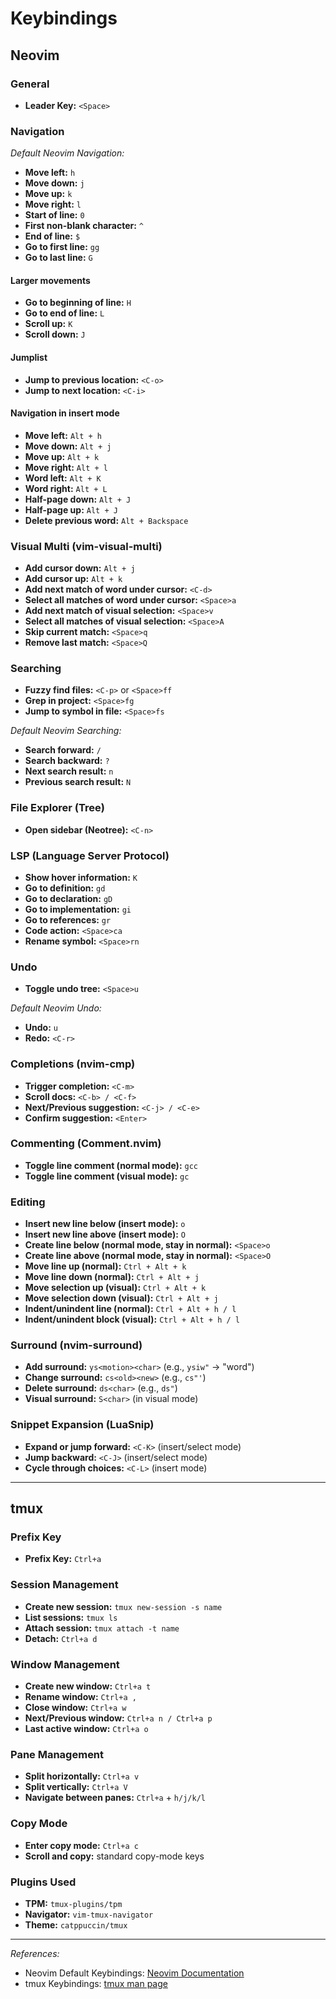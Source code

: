 # Keybindings

## Neovim

### General

* **Leader Key:** `<Space>`

### Navigation

*Default Neovim Navigation:*

* **Move left:** `h`
* **Move down:** `j`
* **Move up:** `k`
* **Move right:** `l`
* **Start of line:** `0`
* **First non-blank character:** `^`
* **End of line:** `$`
* **Go to first line:** `gg`
* **Go to last line:** `G`

#### Larger movements

* **Go to beginning of line:** `H`
* **Go to end of line:** `L`
* **Scroll up:** `K`
* **Scroll down:** `J`

#### Jumplist

* **Jump to previous location:** `<C-o>`
* **Jump to next location:** `<C-i>`

#### Navigation in insert mode

* **Move left:** `Alt + h`
* **Move down:** `Alt + j`
* **Move up:** `Alt + k`
* **Move right:** `Alt + l`
* **Word left:** `Alt + K`
* **Word right:** `Alt + L`
* **Half-page down:** `Alt + J`
* **Half-page up:** `Alt + J`
* **Delete previous word:** `Alt + Backspace`

### Visual Multi (vim-visual-multi)

* **Add cursor down:** `Alt + j`
* **Add cursor up:** `Alt + k`
* **Add next match of word under cursor:** `<C-d>`
* **Select all matches of word under cursor:** `<Space>a`
* **Add next match of visual selection:** `<Space>v`
* **Select all matches of visual selection:** `<Space>A`
* **Skip current match:** `<Space>q`
* **Remove last match:** `<Space>Q`

### Searching

* **Fuzzy find files:** `<C-p>` or `<Space>ff`
* **Grep in project:** `<Space>fg`
* **Jump to symbol in file:** `<Space>fs`

*Default Neovim Searching:*

* **Search forward:** `/`
* **Search backward:** `?`
* **Next search result:** `n`
* **Previous search result:** `N`

### File Explorer (Tree)

* **Open sidebar (Neotree):** `<C-n>`

### LSP (Language Server Protocol)

* **Show hover information:** `K`
* **Go to definition:** `gd`
* **Go to declaration:** `gD`
* **Go to implementation:** `gi`
* **Go to references:** `gr`
* **Code action:** `<Space>ca`
* **Rename symbol:** `<Space>rn`

### Undo

* **Toggle undo tree:** `<Space>u`

*Default Neovim Undo:*

* **Undo:** `u`
* **Redo:** `<C-r>`

### Completions (nvim-cmp)

* **Trigger completion:** `<C-m>`
* **Scroll docs:** `<C-b> / <C-f>`
* **Next/Previous suggestion:** `<C-j> / <C-e>`
* **Confirm suggestion:** `<Enter>`

### Commenting (Comment.nvim)

* **Toggle line comment (normal mode):** `gcc`
* **Toggle line comment (visual mode):** `gc`

### Editing

* **Insert new line below (insert mode):** `o`
* **Insert new line above (insert mode):** `O`
* **Create line below (normal mode, stay in normal):** `<Space>o`
* **Create line above (normal mode, stay in normal):** `<Space>O`
* **Move line up (normal):** `Ctrl + Alt + k`
* **Move line down (normal):** `Ctrl + Alt + j`
* **Move selection up (visual):** `Ctrl + Alt + k`
* **Move selection down (visual):** `Ctrl + Alt + j`
* **Indent/unindent line (normal):** `Ctrl + Alt + h / l`
* **Indent/unindent block (visual):** `Ctrl + Alt + h / l`

### Surround (nvim-surround)

* **Add surround:** `ys<motion><char>` (e.g., `ysiw"` → "word")
* **Change surround:** `cs<old><new>` (e.g., `cs"'`)
* **Delete surround:** `ds<char>` (e.g., `ds"`)
* **Visual surround:** `S<char>` (in visual mode)

### Snippet Expansion (LuaSnip)

* **Expand or jump forward:** `<C-K>` (insert/select mode)
* **Jump backward:** `<C-J>` (insert/select mode)
* **Cycle through choices:** `<C-L>` (insert mode)

---

## tmux

### Prefix Key

* **Prefix Key:** `Ctrl+a`

### Session Management

* **Create new session:** `tmux new-session -s name`
* **List sessions:** `tmux ls`
* **Attach session:** `tmux attach -t name`
* **Detach:** `Ctrl+a d`

### Window Management

* **Create new window:** `Ctrl+a t`
* **Rename window:** `Ctrl+a ,`
* **Close window:** `Ctrl+a w`
* **Next/Previous window:** `Ctrl+a n / Ctrl+a p`
* **Last active window:** `Ctrl+a o`

### Pane Management

* **Split horizontally:** `Ctrl+a v`
* **Split vertically:** `Ctrl+a V`
* **Navigate between panes:** `Ctrl+a` + `h/j/k/l`

### Copy Mode

* **Enter copy mode:** `Ctrl+a c`
* **Scroll and copy:** standard copy-mode keys

### Plugins Used

* **TPM:** `tmux-plugins/tpm`
* **Navigator:** `vim-tmux-navigator`
* **Theme:** `catppuccin/tmux`

---

*References:*

* Neovim Default Keybindings: [Neovim Documentation](https://neovim.io/doc/user/quickref.html)
* tmux Keybindings: [tmux man page](https://man7.org/linux/man-pages/man1/tmux.1.html)

